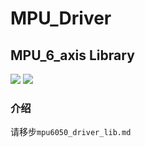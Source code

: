 # MPU_Driver

## MPU_6_axis Library

![](https://img.shields.io/badge/version-V1.0-blue.svg)
![](https://img.shields.io/badge/state-pass%20test-green)




### 介绍

请移步`mpu6050_driver_lib.md`
